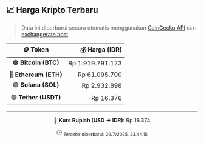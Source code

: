 

<!-- HARGA_KRIPTO -->
## 📈 Harga Kripto Terbaru

> Data ini diperbarui secara otomatis menggunakan [CoinGecko API](https://www.coingecko.com/) dan [exchangerate.host](https://exchangerate.host/)

<div align="center">

| 🪙 Token | 💰 Harga (IDR) |
|:------:|---------------:|
| 🟠 **Bitcoin (BTC)**   | Rp 1.919.791.123 |
| 🔵 **Ethereum (ETH)**  | Rp 61.095.700 |
| 🟣 **Solana (SOL)**    | Rp 2.932.898 |
| 🟢 **Tether (USDT)**   | Rp 16.376 |

---

💱 **Kurs Rupiah (USD → IDR)**: Rp 16.374

🕒 <sub>Terakhir diperbarui: 29/7/2025, 23.44.15</sub>

</div>
<!-- /HARGA_KRIPTO -->